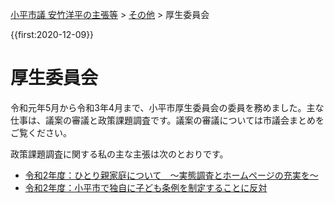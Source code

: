 <p class="breadcrumbs"><a href="../../index.md">小平市議 安竹洋平の主張等</a> > <a href="../index.md">その他</a> > 厚生委員会

{{first:2020-12-09}}

# 厚生委員会

令和元年5月から令和3年4月まで、小平市厚生委員会の委員を務めました。主な仕事は、議案の審議と政策課題調査です。議案の審議については市議会まとめをご覧ください。

政策課題調査に関する私の主な主張は次のとおりです。

- [令和2年度：ひとり親家庭について　～実態調査とホームページの充実を～](./r2/hitorioya.md)
- [令和2年度：小平市で独自に子ども条例を制定することに反対](./r2/kodomojorei-hantai.md)
